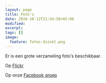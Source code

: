 ```yaml
---
layout: page
title: Foto's
date: 2016-10-12T21:54:58+02:00
modified:
excerpt:
tags: []
image:
  feature: fotos-dissel.png
---
```


Er is een grote verzameling foto's beschikbaar.


Op [Flickr](https://www.flickr.com/photos/147152055@N04/collections/72157672825120211)

Op onze [Facebook groep](https://www.facebook.com/groups/194919854203127/photos/?filter=photos)

